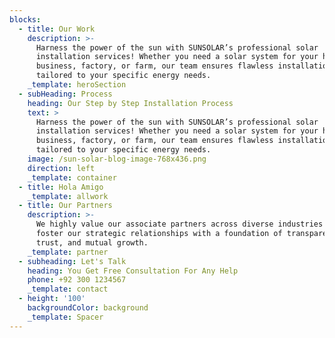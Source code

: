 ```yaml
---
blocks:
  - title: Our Work
    description: >-
      Harness the power of the sun with SUNSOLAR’s professional solar
      installation services! Whether you need a solar system for your home,
      business, factory, or farm, our team ensures flawless installation
      tailored to your specific energy needs.
    _template: heroSection
  - subHeading: Process
    heading: Our Step by Step Installation Process
    text: >
      Harness the power of the sun with SUNSOLAR’s professional solar
      installation services! Whether you need a solar system for your home,
      business, factory, or farm, our team ensures flawless installation
      tailored to your specific energy needs.
    image: /sun-solar-blog-image-768x436.png
    direction: left
    _template: container
  - title: Hola Amigo
    _template: allwork
  - title: Our Partners
    description: >-
      We highly value our associate partners across diverse industries and
      foster our strategic relationships with a foundation of transparency,
      trust, and mutual growth.
    _template: partner
  - subheading: Let's Talk
    heading: You Get Free Consultation For Any Help
    phone: +92 300 1234567
    _template: contact
  - height: '100'
    backgroundColor: background
    _template: Spacer
---
```


